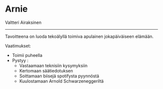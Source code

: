 # Arnie
Valtteri Airaksinen

---

Tavoitteena on luoda tekoälyllä toimiva apulainen jokapäiväiseen elämään.

Vaatimukset:
- Toimii puheella
- Pystyy :
    - Vastaamaan teknisiin kysymyksiin
    - Kertomaan säätiedotuksen
    - Soittamaan biisejä spotifysta pyynnöstä
    - Kuulostamaan Arnold Schwarzeneggeriltä
